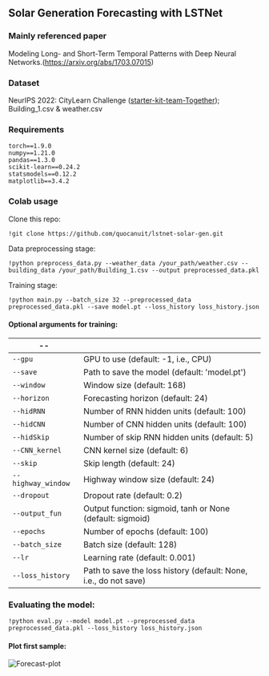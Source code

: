 ## Solar Generation Forecasting with LSTNet

### Mainly referenced paper
Modeling Long- and Short-Term Temporal Patterns with Deep Neural Networks.(https://arxiv.org/abs/1703.07015)

### Dataset
NeurIPS 2022: CityLearn Challenge ([starter-kit-team-Together](https://gitlab.aicrowd.com/aicrowd/challenges/citylearn-challenge/citylearn-2022-starter-kit-team-together/-/tree/master/data/citylearn_challenge_2022_phase_1?ref_type=heads)); Building_1.csv & weather.csv

### Requirements

```
torch==1.9.0
numpy==1.21.0
pandas==1.3.0
scikit-learn==0.24.2
statsmodels==0.12.2
matplotlib==3.4.2
```

### Colab usage

Clone this repo:
```
!git clone https://github.com/quocanuit/lstnet-solar-gen.git
```
Data preprocessing stage:
```
!python preprocess_data.py --weather_data /your_path/weather.csv --building_data /your_path/Building_1.csv --output preprocessed_data.pkl
```
Training stage:
```
!python main.py --batch_size 32 --preprocessed_data preprocessed_data.pkl --save model.pt --loss_history loss_history.json
```
#### Optional arguments for training:
|--||
|-|-|
| `--gpu` | GPU to use (default: -1, i.e., CPU) |
| `--save` | Path to save the model (default: 'model.pt') |
| `--window` | Window size (default: 168) |
| `--horizon` | Forecasting horizon (default: 24) |
| `--hidRNN` | Number of RNN hidden units (default: 100) |
| `--hidCNN` | Number of CNN hidden units (default: 100) |
| `--hidSkip` | Number of skip RNN hidden units (default: 5) |
| `--CNN_kernel` | CNN kernel size (default: 6) |
| `--skip` | Skip length (default: 24) |
| `--highway_window` | Highway window size (default: 24) |
| `--dropout` | Dropout rate (default: 0.2) |
| `--output_fun` | Output function: sigmoid, tanh or None (default: sigmoid) |
| `--epochs` | Number of epochs (default: 100) |
| `--batch_size` | Batch size (default: 128) |
| `--lr` | Learning rate (default: 0.001) |
| `--loss_history` | Path to save the loss history (default: None, i.e., do not save) |

### Evaluating the model:
```
!python eval.py --model model.pt --preprocessed_data preprocessed_data.pkl --loss_history loss_history.json
```

#### Plot first sample:

![Forecast-plot](https://i.imgur.com/HHENEZd.png)